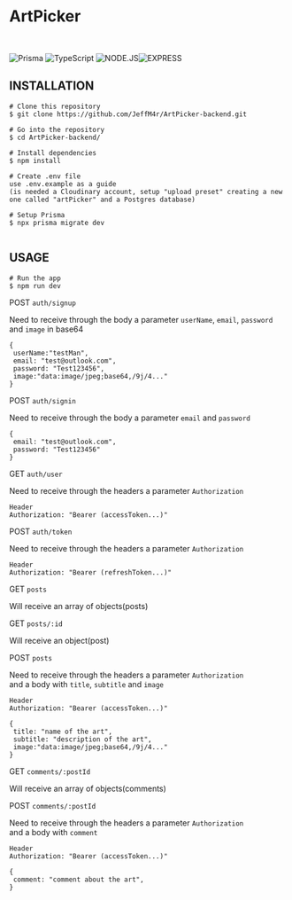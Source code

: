 
<h1>ArtPicker</h1>
<br>
 
![Prisma](https://img.shields.io/badge/Prisma-3982CE?style=for-the-badge&logo=Prisma&logoColor=white) ![TypeScript](https://img.shields.io/badge/typescript-%23007ACC.svg?style=for-the-badge&logo=typescript&logoColor=white) ![NODE.JS](https://camo.githubusercontent.com/2e5a624f533563052290ad30aed4ecc1092945a458c80cd753d108807e0293b5/68747470733a2f2f696d672e736869656c64732e696f2f62616467652f6e6f6465206a732532302d2532333230323332612e7376673f267374796c653d666f722d7468652d626164676526636f6c6f723d333339393333266c6f676f3d6e6f64652e6a73266c6f676f436f6c6f723d666666666666)![EXPRESS](https://camo.githubusercontent.com/56960eb8a4e655c887ee533f3d6b29ad57255c69a3e07b0455f29af3ad4947fd/68747470733a2f2f696d672e736869656c64732e696f2f62616467652f457870726573732532302d2532333230323332612e7376673f267374796c653d666f722d7468652d626164676526636f6c6f723d303030303030266c6f676f3d45787072657373266c6f676f436f6c6f723d666666666666)
 
 </div>
 
 ## INSTALLATION
 
 ```
# Clone this repository
$ git clone https://github.com/JeffM4r/ArtPicker-backend.git

# Go into the repository
$ cd ArtPicker-backend/

# Install dependencies
$ npm install
  
# Create .env file
use .env.example as a guide
(is needed a Cloudinary account, setup "upload preset" creating a new one called "artPicker" and a Postgres database)

# Setup Prisma
$ npx prisma migrate dev
  
 ```
 
 ## USAGE
  
 ```
 # Run the app
 $ npm run dev
 ```
 
 POST ```auth/signup```<br>
 
 Need to receive through the body a parameter ```userName```, ```email```, ```password``` and ```image``` in base64 <br>
 
 ```
 {
  userName:"testMan",
  email: "test@outlook.com",
  password: "Test123456",
  image:"data:image/jpeg;base64,/9j/4..." 
 }
 ```
 
 POST ```auth/signin```<br>
 
 Need to receive through the body a parameter ```email``` and ```password```<br>
 
 ```
 {
  email: "test@outlook.com",
  password: "Test123456"
 }
 ```
  
 GET ```auth/user```<br>
 
 Need to receive through the headers a parameter ```Authorization```<br>
 
 ```
 Header
 Authorization: "Bearer (accessToken...)" 
 ```
  
 POST ```auth/token```<br>
 
 Need to receive through the headers a parameter ```Authorization```<br>
 
 ```
 Header
 Authorization: "Bearer (refreshToken...)"
 ``` 
  
 GET ```posts```<br>
 
 Will receive an array of objects(posts)<br>
  
 GET ```posts/:id```<br>
 
 Will receive an object(post)<br>
  
 POST ```posts```<br>
 
 Need to receive through the headers a parameter ```Authorization```<br>
 and a body with ```title```, ```subtitle``` and ```image```
 
 ```
 Header
 Authorization: "Bearer (accessToken...)" 
 ```
 ```
 {
  title: "name of the art",
  subtitle: "description of the art",
  image:"data:image/jpeg;base64,/9j/4..."
 }
 ```
  
 GET ```comments/:postId```<br>
 
 Will receive an array of objects(comments)<br>
  
 POST ```comments/:postId```<br>
 
 Need to receive through the headers a parameter ```Authorization```<br>
 and a body with ```comment```
 
 ```
 Header
 Authorization: "Bearer (accessToken...)" 
 ```
 ```
 {
  comment: "comment about the art",
 }
 ```
 
